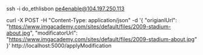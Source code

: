 ssh -i do_ethlisbon pe4enable@104.197.250.113

curl -X POST -H "Content-Type: application/json" -d '{    "origianlUrl": "https://www.imgacademy.com/sites/default/files/2009-stadium-about.jpg",
    "modificatorUrl": "https://www.imgacademy.com/sites/default/files/2009-stadium-about.jpg"
}' http://localhost:5000/applyModification